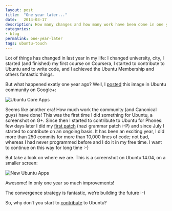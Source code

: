 ```yaml
---
layout: post
title:  "One year later..."
date:   2014-03-17
description: How many changes and how many work have been done in one year on Ubuntu for Phones
categories:
- blog
permalink: one-year-later
tags: ubuntu-touch
---
```


Lot of things has changed in last year in my life: I changed university, city,
I started (and finished) my first course on Coursera, I started to contribute
to Ubuntu and to write code, and I achieved the Ubuntu Membership and others
fantastic things.

But what happened exatly one year ago? Well, I [posted][post] this image in
Ubuntu community on Google+:

![Ubuntu Core Apps](http://img.rpadovani.com/posts/Ubuntu-App.png)

Seems like another era! How much work the community (and Canonical guys) have
done!
This was the first time I did something for Ubuntu, a screenshot on G+.
Since then I started to contribute to Ubuntu for Phones: few days later I did
my [first patch][patch] (nazi grammar patch :-P) and since July I started to
contribute on an ongoing basis.
It has been an exciting year, I did more than 250 commits for more than
10,000 lines of code; not bad, whereas I had never programmed before and I do
it in my free time. I want to continue on this way for long time :-)

But take a look on where we are. This is a screenshot on Ubuntu 14.04, on a
smaller screen:

![New Ubuntu Apps](http://img.rpadovani.com/posts/New-Ubuntu-Apps.png)

Awesome! In only one year so much improvements!

The convergence strategy is fantastic, we’re building the future :-)

So, why don’t you start to [contribute][contribute] to Ubuntu?

[post]: https://plus.google.com/114561563937821301416/posts/6M3zAhCgyPs
[patch]: https://code.launchpad.net/~rpadovani/phablet-tools/fix-for-1139999/+merge/153419
[contribute]: https://rpadovani.github.io/why-you-should-contribute-to-ubuntu-touch/
